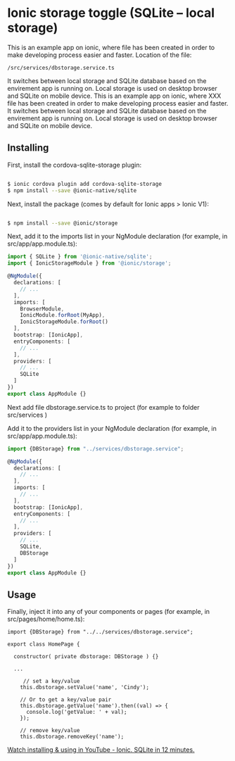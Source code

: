 # Ionic storage toggle (SQLite – local storage)
This is an example app on ionic, where file has been created in order to make developing process easier and faster. Location of the file:
```
/src/services/dbstorage.service.ts
```
It switches between local storage and SQLite database based on the envirement app is running on. Local storage is used on desktop browser and SQLite on mobile device.
This is an example app on ionic, where XXX file has been created in order to make developing process easier and faster. It switches between local storage and SQLite database based on the envirement app is running on. Local storage is used on desktop browser and SQLite on mobile device.

## Installing

First, install the cordova-sqlite-storage plugin:
```bash

$ ionic cordova plugin add cordova-sqlite-storage
$ npm install --save @ionic-native/sqlite
```
Next, install the package (comes by default for Ionic apps > Ionic V1):
```bash

$ npm install --save @ionic/storage
```
Next, add it to the imports list in your NgModule declaration (for example, in src/app/app.module.ts):
```ts
import { SQLite } from '@ionic-native/sqlite';
import { IonicStorageModule } from '@ionic/storage';

@NgModule({
  declarations: [
    // ...
  ],
  imports: [
    BrowserModule,
    IonicModule.forRoot(MyApp),
    IonicStorageModule.forRoot()
  ],
  bootstrap: [IonicApp],
  entryComponents: [
    // ...
  ],
  providers: [
    // ...
    SQLite
  ]
})
export class AppModule {}
```
Next add file dbstorage.service.ts to project (for example to folder src/services ) 

Add it to the providers list in your NgModule declaration (for example, in src/app/app.module.ts):
```ts
import {DBStorage} from "../services/dbstorage.service";

@NgModule({
  declarations: [
    // ...
  ],
  imports: [
    // ...
  ],
  bootstrap: [IonicApp],
  entryComponents: [
    // ...
  ],
  providers: [
    // ...
    SQLite, 
    DBStorage
  ]
})
export class AppModule {}
```
## Usage
Finally, inject it into any of your components or pages (for example, in src/pages/home/home.ts):
```ts: 
import {DBStorage} from "../../services/dbstorage.service";

export class HomePage {

  constructor( private dbstorage: DBStorage ) {}

  ...

     // set a key/value
    this.dbstorage.setValue('name', 'Cindy');

    // Or to get a key/value pair
    this.dbstorage.getValue('name').then((val) => {
      console.log('getValue: ' + val);
    });

    // remove key/value
    this.dbstorage.removeKey('name');
```
[Watch installing & using in YouTube - Ionic. SQLite in 12 minutes.](https://youtu.be/EmoPmBPZ1lA)
